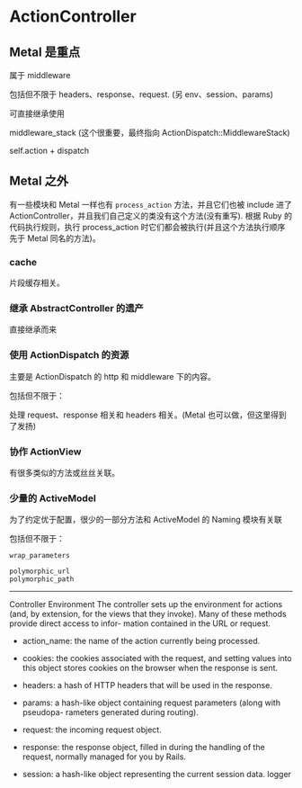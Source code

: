 # ActionController

## Metal 是重点

属于 middleware

包括但不限于 headers、response、request.
(另 env、session、params)

可直接继承使用

middleware_stack (这个很重要，最终指向 ActionDispatch::MiddlewareStack)

self.action + dispatch

## Metal 之外

有一些模块和 Metal 一样也有 `process_action` 方法，并且它们也被 include 进了 ActionController，并且我们自己定义的类没有这个方法(没有重写). 根据 Ruby 的代码执行规则，执行 process_action 时它们都会被执行(并且这个方法执行顺序先于 Metal 同名的方法)。

### cache

片段缓存相关。

### 继承 AbstractController 的遗产

直接继承而来

### 使用 ActionDispatch 的资源

主要是 ActionDispatch 的 http 和 middleware 下的内容。

包括但不限于：

处理 request、response 相关和 headers 相关。(Metal 也可以做，但这里得到了发扬)

### 协作 ActionView

有很多类似的方法或丝丝关联。

### 少量的 ActiveModel

为了约定优于配置，很少的一部分方法和 ActiveModel 的 Naming 模块有关联

包括但不限于：

```
wrap_parameters

polymorphic_url
polymorphic_path
```

---

Controller Environment
The controller sets up the environment for actions (and, by extension, for the views that they invoke). Many of these methods provide direct access to infor- mation contained in the URL or request.

- action_name:
the name of the action currently being processed.

- cookies:
the cookies associated with the request, and setting values into this object stores cookies on the browser when the response is sent.

- headers:
a hash of HTTP headers that will be used in the response.

- params:
a hash-like object containing request parameters (along with pseudopa- rameters generated during routing).

- request:
the incoming request object.

- response:
the response object, filled in during the handling of the request, normally managed for you by Rails.

- session:
a hash-like object representing the current session data.
logger
